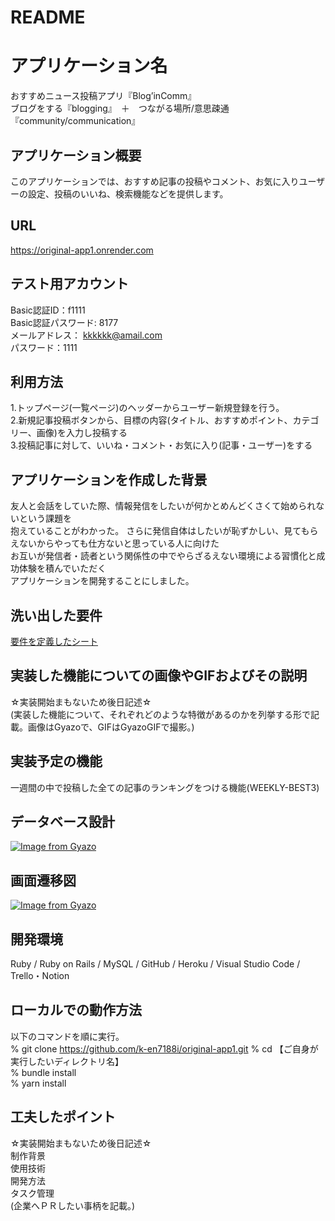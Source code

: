# README

# アプリケーション名
  
おすすめニュース投稿アプリ『Blog’inComm』  
ブログをする『blogging』　＋　つながる場所/意思疎通『community/communication』
  
## アプリケーション概要
  
このアプリケーションでは、おすすめ記事の投稿やコメント、お気に入りユーザーの設定、投稿のいいね、検索機能などを提供します。
  
## URL

https://original-app1.onrender.com

## テスト用アカウント
  
  
Basic認証ID：f1111  
Basic認証パスワード: 8177  
メールアドレス： kkkkkk@amail.com  
パスワード：1111  
  
  
## 利用方法
  
1.トップページ(一覧ページ)のヘッダーからユーザー新規登録を行う。  
2.新規記事投稿ボタンから、目標の内容(タイトル、おすすめポイント、カテゴリー、画像)を入力し投稿する  
3.投稿記事に対して、いいね・コメント・お気に入り(記事・ユーザー)をする  
  

## アプリケーションを作成した背景  
  
友人と会話をしていた際、情報発信をしたいが何かとめんどくさくて始められないという課題を  
抱えていることがわかった。
さらに発信自体はしたいが恥ずかしい、見てもらえないからやっても仕方ないと思っている人に向けた  
お互いが発信者・読者という関係性の中でやらざるえない環境による習慣化と成功体験を積んでいただく  
アプリケーションを開発することにしました。  
  
## 洗い出した要件

[要件を定義したシート](https://docs.google.com/spreadsheets/d/1TujxyIm1oYkKDAx6mhSS8HnFYaHTmuMPfTktw3eRwpE/edit#gid=982722306)

## 実装した機能についての画像やGIFおよびその説明
  
☆実装開始まもないため後日記述☆  
(実装した機能について、それぞれどのような特徴があるのかを列挙する形で記載。画像はGyazoで、GIFはGyazoGIFで撮影。)

## 実装予定の機能

一週間の中で投稿した全ての記事のランキングをつける機能(WEEKLY-BEST3)

## データベース設計

[![Image from Gyazo](https://i.gyazo.com/4e11415a375478a0c1d5f91284587ca8.png)](https://gyazo.com/4e11415a375478a0c1d5f91284587ca8)

## 画面遷移図

[![Image from Gyazo](https://i.gyazo.com/124e363000809f69be808b4a42c11897.png)](https://gyazo.com/124e363000809f69be808b4a42c11897)

## 開発環境
  
Ruby / Ruby on Rails / MySQL / GitHub / Heroku / Visual Studio Code / Trello・Notion
  
## ローカルでの動作方法
  
以下のコマンドを順に実行。  
% git clone https://github.com/k-en7188i/original-app1.git
% cd 【ご自身が実行したいディレクトリ名】  
% bundle install  
% yarn install  

## 工夫したポイント
  
☆実装開始まもないため後日記述☆  
制作背景  
使用技術  
開発方法  
タスク管理  
(企業へＰＲしたい事柄を記載。)  
